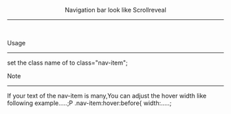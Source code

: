<p align="center">Navigation bar look like Scrollreveal</p><hr><br>


<p>Usage</p>
<hr>
set the class name of <a> to class="nav-item";

<p>Note</p>
<hr>
<p>If your text of the nav-item is many,You can adjust the hover width like following example.....;P
.nav-item:hover:before{
  width:.....; 
